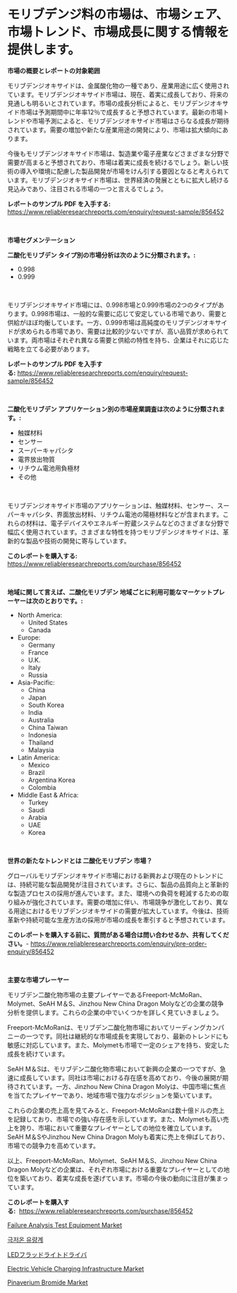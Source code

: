<p><h1>モリブデンジ料の市場は、市場シェア、市場トレンド、市場成長に関する情報を提供します。</h1></p><p><strong>市場の概要とレポートの対象範囲</strong></p>
<p><p>モリブデンジオキサイドは、金属酸化物の一種であり、産業用途に広く使用されています。モリブデンジオキサイド市場は、現在、着実に成長しており、将来の見通しも明るいとされています。市場の成長分析によると、モリブデンジオキサイド市場は予測期間中に年率12％で成長すると予想されています。最新の市場トレンドや市場予測によると、モリブデンジオキサイド市場はさらなる成長が期待されています。需要の増加や新たな産業用途の開発により、市場は拡大傾向にあります。</p><p>今後もモリブデンジオキサイド市場は、製造業や電子産業などさまざまな分野で需要が高まると予想されており、市場は着実に成長を続けるでしょう。新しい技術の導入や環境に配慮した製品開発が市場をけん引する要因となると考えられています。モリブデンジオキサイド市場は、世界経済の発展とともに拡大し続ける見込みであり、注目される市場の一つと言えるでしょう。</p></p>
<p><strong>レポートのサンプル PDF を入手する:</strong> <a href="https://www.reliableresearchreports.com/enquiry/request-sample/856452">https://www.reliableresearchreports.com/enquiry/request-sample/856452</a></p>
<p>&nbsp;</p>
<p><strong>市場セグメンテーション</strong></p>
<p><strong>二酸化モリブデン タイプ別の市場分析は次のように分類されます。:</strong></p>
<p><ul><li>0.998</li><li>0.999</li></ul></p>
<p>&nbsp;</p>
<p><p>モリブデンジオキサイド市場には、0.998市場と0.999市場の2つのタイプがあります。0.998市場は、一般的な需要に応じて安定している市場であり、需要と供給がほぼ均衡しています。一方、0.999市場は高純度のモリブデンジオキサイドが求められる市場であり、需要は比較的少ないですが、高い品質が求められています。両市場はそれぞれ異なる需要と供給の特性を持ち、企業はそれに応じた戦略を立てる必要があります。</p></p>
<p><strong>レポートのサンプル PDF を入手する:</strong>&nbsp;<a href="https://www.reliableresearchreports.com/enquiry/request-sample/856452">https://www.reliableresearchreports.com/enquiry/request-sample/856452</a></p>
<p>&nbsp;</p>
<p><strong> 二酸化モリブデン アプリケーション別の市場産業調査は次のように分類されます。:</strong></p>
<p><ul><li>触媒材料</li><li>センサー</li><li>スーパーキャパシタ</li><li>電界放出物質</li><li>リチウム電池用負極材</li><li>その他</li></ul></p>
<p>&nbsp;</p>
<p><p>モリブデンジオキサイド市場のアプリケーションは、触媒材料、センサー、スーパーキャパシタ、界面放出材料、リチウム電池の陽極材料などが含まれます。これらの材料は、電子デバイスやエネルギー貯蔵システムなどのさまざまな分野で幅広く使用されています。さまざまな特性を持つモリブデンジオキサイドは、革新的な製品や技術の開発に寄与しています。</p></p>
<p><strong>このレポートを購入する:</strong>&nbsp; <a href="https://www.reliableresearchreports.com/purchase/856452">https://www.reliableresearchreports.com/purchase/856452</a></p>
<p>&nbsp;</p>
<p><strong>地域に関して言えば、二酸化モリブデン 地域ごとに利用可能なマーケットプレーヤーは次のとおりです。:</strong></p>
<p><ul>
    <li>
        North America:
        <ul>
            <li>United States</li>
            <li>Canada</li>
        </ul>
    </li>
    <li>
        Europe:
        <ul>
            <li>Germany</li>
            <li>France</li>
            <li>U.K.</li>
            <li>Italy</li>
            <li>Russia</li>
        </ul>
    </li>
    <li>
        Asia-Pacific:
        <ul>
            <li>China</li>
            <li>Japan</li>
            <li>South Korea</li>
            <li>India</li>
            <li>Australia</li>
            <li>China Taiwan</li>
            <li>Indonesia</li>
            <li>Thailand</li>
            <li>Malaysia</li>
        </ul>
    </li>
    <li>
        Latin America:
        <ul>
            <li>Mexico</li>
            <li>Brazil</li>
            <li>Argentina Korea</li>
            <li>Colombia</li>
        </ul>
    </li>
    <li>
        Middle East & Africa:
        <ul>
            <li>Turkey</li>
            <li>Saudi</li>
            <li>Arabia</li>
            <li>UAE</li>
            <li>Korea</li>
        </ul>
    </li>
    </ul></p>
<p>&nbsp;</p>
<p><strong>世界の新たなトレンドとは 二酸化モリブデン 市場？</strong></p>
<p><p>グローバルモリブデンジオキサイド市場における新興および現在のトレンドには、持続可能な製品開発が注目されています。さらに、製品の品質向上と革新的な製造プロセスの採用が進んでいます。また、環境への負荷を軽減するための取り組みが強化されています。需要の増加に伴い、市場競争が激化しており、異なる用途におけるモリブデンジオキサイドの需要が拡大しています。今後は、技術革新や持続可能な生産方法の採用が市場の成長を牽引すると予想されています。</p></p>
<p><strong>このレポートを購入する前に、質問がある場合は問い合わせるか、共有してください。</strong>- <a href="https://www.reliableresearchreports.com/enquiry/pre-order-enquiry/856452">https://www.reliableresearchreports.com/enquiry/pre-order-enquiry/856452</a></p>
<p>&nbsp;</p>
<p><strong>主要な市場プレーヤー</strong></p>
<p><p>モリブデン二酸化物市場の主要プレイヤーであるFreeport-McMoRan、Molymet、SeAH M＆S、Jinzhou New China Dragon Molyなどの企業の競争分析を提供します。これらの企業の中でいくつかを詳しく見ていきましょう。</p><p>Freeport-McMoRanは、モリブデン二酸化物市場においてリーディングカンパニーの一つです。同社は継続的な市場成長を実現しており、最新のトレンドにも敏感に対応しています。また、Molymetも市場で一定のシェアを持ち、安定した成長を続けています。</p><p>SeAH M＆Sは、モリブデン二酸化物市場において新興の企業の一つですが、急速に成長しています。同社は市場における存在感を高めており、今後の展開が期待されています。一方、Jinzhou New China Dragon Molyは、中国市場に焦点を当てたプレイヤーであり、地域市場で強力なポジションを築いています。</p><p>これらの企業の売上高を見てみると、Freeport-McMoRanは数十億ドルの売上を記録しており、市場での強い存在感を示しています。また、Molymetも高い売上を誇り、市場において重要なプレイヤーとしての地位を確立しています。SeAH M＆SやJinzhou New China Dragon Molyも着実に売上を伸ばしており、市場での競争力を高めています。</p><p>以上、Freeport-McMoRan、Molymet、SeAH M＆S、Jinzhou New China Dragon Molyなどの企業は、それぞれ市場における重要なプレイヤーとしての地位を築いており、着実な成長を遂げています。市場の今後の動向に注目が集まっています。</p></p>
<p><strong>このレポートを購入する:</strong>&nbsp;&nbsp;<a href="https://www.reliableresearchreports.com/purchase/856452">https://www.reliableresearchreports.com/purchase/856452</a></p>
<p><p><a href="https://view.publitas.com/reportprime-1/insights-into-failure-analysis-test-equipment-market-size-analysing-market-share-trends-and-growth-from-2024-to-2031/">Failure Analysis Test Equipment Market</a></p><p><a href="https://medium.com/@jerrodhilll68/%ED%81%AC%EB%A6%B4%EB%A1%9C%EC%A0%A0-%ED%94%8C%EB%A1%9C%EC%9A%B0-%EB%AF%B8%ED%84%B0-%EC%8B%9C%EC%9E%A5-%EC%9C%A0%ED%98%95-%EC%9D%91%EC%9A%A9-%EB%B0%8F-%EC%A7%80%EB%A6%AC%EC%97%90-%EB%8C%80%ED%95%9C-%ED%8F%AC%EA%B4%84%EC%A0%81-%ED%8F%89%EA%B0%80-57d88e32c375">극저온 유량계</a></p><p><a href="https://medium.com/@abdielkilback/led%E6%B4%AA%E6%B0%B4%E3%83%A9%E3%82%A4%E3%83%88%E3%83%89%E3%83%A9%E3%82%A4%E3%83%90%E5%B8%82%E5%A0%B4%E8%A6%8F%E6%A8%A1-cagr-%E5%8B%95%E5%90%91-2024-2030-18840133f3aa">LEDフラッドライトドライバ</a></p><p><a href="https://issuu.com/reportprime-2/docs/electric-vehicle-charging-infrastructure-market-si">Electric Vehicle Charging Infrastructure Market</a></p><p><a href="https://iodized-pantydraco-05c.notion.site/Pinaverium-Bromide-Market-Provides-Detailed-Segmentation-of-this-Market-based-on-Type-Application--49aad9c194184e7ba5368aff5ebc616f">Pinaverium Bromide Market</a></p></p>